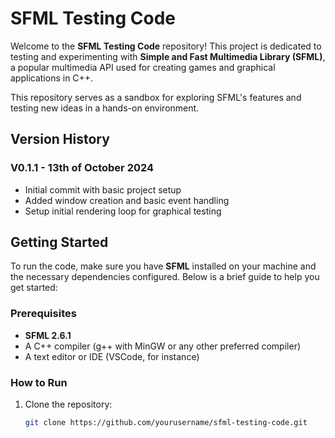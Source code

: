 # SFML Testing Code

Welcome to the **SFML Testing Code** repository! This project is dedicated to testing and experimenting with **Simple and Fast Multimedia Library (SFML)**, a popular multimedia API used for creating games and graphical applications in C++.

This repository serves as a sandbox for exploring SFML's features and testing new ideas in a hands-on environment.

## Version History

### V0.1.1 - 13th of October 2024
- Initial commit with basic project setup
- Added window creation and basic event handling
- Setup initial rendering loop for graphical testing

## Getting Started

To run the code, make sure you have **SFML** installed on your machine and the necessary dependencies configured. Below is a brief guide to help you get started:

### Prerequisites
- **SFML 2.6.1**
- A C++ compiler (g++ with MinGW or any other preferred compiler)
- A text editor or IDE (VSCode, for instance)

### How to Run
1. Clone the repository:
   ```bash
   git clone https://github.com/yourusername/sfml-testing-code.git

